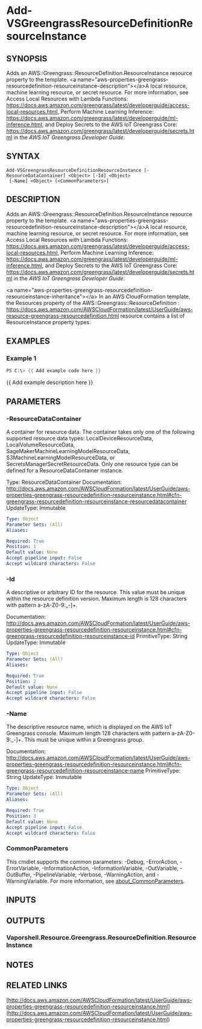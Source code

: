 # Add-VSGreengrassResourceDefinitionResourceInstance

## SYNOPSIS
Adds an AWS::Greengrass::ResourceDefinition.ResourceInstance resource property to the template.
\<a name="aws-properties-greengrass-resourcedefinition-resourceinstance-description"\>\</a\>A local resource, machine learning resource, or secret resource.
For more information, see Access Local Resources with Lambda Functions: https://docs.aws.amazon.com/greengrass/latest/developerguide/access-local-resources.html, Perform Machine Learning Inference: https://docs.aws.amazon.com/greengrass/latest/developerguide/ml-inference.html, and Deploy Secrets to the AWS IoT Greengrass Core: https://docs.aws.amazon.com/greengrass/latest/developerguide/secrets.html in the *AWS IoT Greengrass Developer Guide*.

## SYNTAX

```
Add-VSGreengrassResourceDefinitionResourceInstance [-ResourceDataContainer] <Object> [-Id] <Object>
 [-Name] <Object> [<CommonParameters>]
```

## DESCRIPTION
Adds an AWS::Greengrass::ResourceDefinition.ResourceInstance resource property to the template.
\<a name="aws-properties-greengrass-resourcedefinition-resourceinstance-description"\>\</a\>A local resource, machine learning resource, or secret resource.
For more information, see Access Local Resources with Lambda Functions: https://docs.aws.amazon.com/greengrass/latest/developerguide/access-local-resources.html, Perform Machine Learning Inference: https://docs.aws.amazon.com/greengrass/latest/developerguide/ml-inference.html, and Deploy Secrets to the AWS IoT Greengrass Core: https://docs.aws.amazon.com/greengrass/latest/developerguide/secrets.html in the *AWS IoT Greengrass Developer Guide*.

\<a name="aws-properties-greengrass-resourcedefinition-resourceinstance-inheritance"\>\</a\> In an AWS CloudFormation template, the Resources property of the  AWS::Greengrass::ResourceDefinition : https://docs.aws.amazon.com/AWSCloudFormation/latest/UserGuide/aws-resource-greengrass-resourcedefinition.html resource contains a list of ResourceInstance property types.

## EXAMPLES

### Example 1
```powershell
PS C:\> {{ Add example code here }}
```

{{ Add example description here }}

## PARAMETERS

### -ResourceDataContainer
A container for resource data.
The container takes only one of the following supported resource data types: LocalDeviceResourceData, LocalVolumeResourceData, SageMakerMachineLearningModelResourceData, S3MachineLearningModelResourceData, or SecretsManagerSecretResourceData.
Only one resource type can be defined for a ResourceDataContainer instance.

Type: ResourceDataContainer
Documentation: http://docs.aws.amazon.com/AWSCloudFormation/latest/UserGuide/aws-properties-greengrass-resourcedefinition-resourceinstance.html#cfn-greengrass-resourcedefinition-resourceinstance-resourcedatacontainer
UpdateType: Immutable

```yaml
Type: Object
Parameter Sets: (All)
Aliases:

Required: True
Position: 1
Default value: None
Accept pipeline input: False
Accept wildcard characters: False
```

### -Id
A descriptive or arbitrary ID for the resource.
This value must be unique within the resource definition version.
Maximum length is 128 characters with pattern a-zA-Z0-9:_-\]+.

Documentation: http://docs.aws.amazon.com/AWSCloudFormation/latest/UserGuide/aws-properties-greengrass-resourcedefinition-resourceinstance.html#cfn-greengrass-resourcedefinition-resourceinstance-id
PrimitiveType: String
UpdateType: Immutable

```yaml
Type: Object
Parameter Sets: (All)
Aliases:

Required: True
Position: 2
Default value: None
Accept pipeline input: False
Accept wildcard characters: False
```

### -Name
The descriptive resource name, which is displayed on the AWS IoT Greengrass console.
Maximum length 128 characters with pattern a-zA-Z0-9:_-\]+.
This must be unique within a Greengrass group.

Documentation: http://docs.aws.amazon.com/AWSCloudFormation/latest/UserGuide/aws-properties-greengrass-resourcedefinition-resourceinstance.html#cfn-greengrass-resourcedefinition-resourceinstance-name
PrimitiveType: String
UpdateType: Immutable

```yaml
Type: Object
Parameter Sets: (All)
Aliases:

Required: True
Position: 3
Default value: None
Accept pipeline input: False
Accept wildcard characters: False
```

### CommonParameters
This cmdlet supports the common parameters: -Debug, -ErrorAction, -ErrorVariable, -InformationAction, -InformationVariable, -OutVariable, -OutBuffer, -PipelineVariable, -Verbose, -WarningAction, and -WarningVariable. For more information, see [about_CommonParameters](http://go.microsoft.com/fwlink/?LinkID=113216).

## INPUTS

## OUTPUTS

### Vaporshell.Resource.Greengrass.ResourceDefinition.ResourceInstance
## NOTES

## RELATED LINKS

[http://docs.aws.amazon.com/AWSCloudFormation/latest/UserGuide/aws-properties-greengrass-resourcedefinition-resourceinstance.html](http://docs.aws.amazon.com/AWSCloudFormation/latest/UserGuide/aws-properties-greengrass-resourcedefinition-resourceinstance.html)


